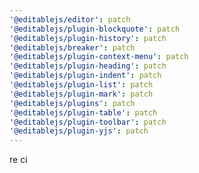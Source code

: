 ```yaml
---
'@editablejs/editor': patch
'@editablejs/plugin-blockquote': patch
'@editablejs/plugin-history': patch
'@editablejs/breaker': patch
'@editablejs/plugin-context-menu': patch
'@editablejs/plugin-heading': patch
'@editablejs/plugin-indent': patch
'@editablejs/plugin-list': patch
'@editablejs/plugin-mark': patch
'@editablejs/plugins': patch
'@editablejs/plugin-table': patch
'@editablejs/plugin-toolbar': patch
'@editablejs/plugin-yjs': patch
---
```


re ci
